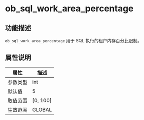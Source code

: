 # ob_sql_work_area_percentage

## 功能描述

`ob_sql_work_area_percentage` 用于 SQL 执行的租户内存百分比限制。

## 属性说明

| **属性** |   **描述**   |
|--------|------------|
| 参数类型   | int        |
| 默认值     | 5          |
| 取值范围   | [0, 100] |
| 生效范围   | GLOBAL     |
